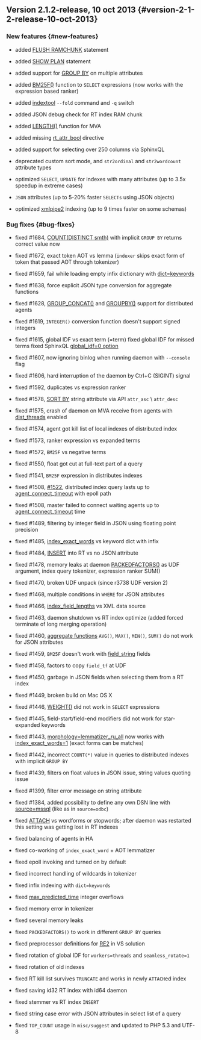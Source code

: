 ## Version 2.1.2-release, 10 oct 2013 {#version-2-1-2-release-10-oct-2013}

### New features {#new-features}

*   added [FLUSH RAMCHUNK](../flush_ramchunk_syntax.md) statement

*   added [SHOW PLAN](../show_plan_syntax.md) statement

*   added support for [GROUP BY](../select_syntax.md) on multiple attributes

*   added [BM25F()](../search_results_ranking/expression_based_ranker_sphrank_expr.md) function to `SELECT` expressions (now works with the expression based ranker)

*   added [indextool](../indextool_command_reference.md) `--fold` command and `-q` switch

*   added JSON debug check for RT index RAM chunk

*   added [LENGTH()](../5_searching/expressions,_functions,_and_operators/miscellaneous_functions.md#expr-func-length) function for MVA

*   added missing [rt_attr_bool](../index_configuration_options/rtattr_bool.md) directive

*   added support for selecting over 250 columns via SphinxQL

*   deprecated custom sort mode, and `str2ordinal` and `str2wordcount` attribute types

*   optimized `SELECT`, `UPDATE` for indexes with many attributes (up to 3.5x speedup in extreme cases)

*   `JSON` attributes (up to 5-20% faster `SELECTs` using JSON objects)

*   optimized [xmlpipe2](../xmlpipe2_data_source.md) indexing (up to 9 times faster on some schemas)

### Bug fixes {#bug-fixes}

*   fixed #1684, [COUNT(DISTINCT smth)](../select_syntax.md) with implicit `GROUP BY` returns correct value now

*   fixed #1672, exact token AOT vs lemma (`indexer` skips exact form of token that passed AOT through tokenizer)

*   fixed #1659, fail while loading empty infix dictionary with [dict=keywords](../index_configuration_options/dict.md)

*   fixed #1638, force explicit JSON type conversion for aggregate functions

*   fixed #1628, [GROUP_CONCAT()](../select_syntax.md) and [GROUPBY()](../select_syntax.md) support for distributed agents

*   fixed #1619, `INTEGER()` conversion function doesn&#039;t support signed integers

*   fixed #1615, global IDF vs exact term (=term) fixed global IDF for missed terms fixed SphinxQL [global_idf=0 option](../index_configuration_options/globalidf.md)

*   fixed #1607, now ignoring binlog when running daemon with `--console` flag

*   fixed #1606, hard interruption of the daemon by Ctrl+C (SIGINT) signal

*   fixed #1592, duplicates vs expression ranker

*   fixed #1578, [SORT BY](../sorting_modes.md) string attribute via API `attr_asc` \ `attr_desc`

*   fixed #1575, crash of daemon on MVA receive from agents with [dist_threads](../searchd_program_configuration_options/distthreads.md) enabled

*   fixed #1574, agent got kill list of local indexes of distributed index

*   fixed #1573, ranker expression vs expanded terms

*   fixed #1572, `BM25F` vs negative terms

*   fixed #1550, float got cut at full-text part of a query

*   fixed #1541, `BM25F` expression in distributes indexes

*   fixed #1508, [#1522](http://sphinxsearch.com/bugs/view.php?id=1522), distributed index query lasts up to [agent_connect_timeout](../searchd_program_configuration_options/agentconnect_timeout.md) with epoll path

*   fixed #1508, master failed to connect waiting agents up to [agent_connect_timeout](../searchd_program_configuration_options/agentconnect_timeout.md) time

*   fixed #1489, filtering by integer field in JSON using floating point precision

*   fixed #1485, [index_exact_words](../index_configuration_options/indexexact_words.md) vs keyword dict with infix

*   fixed #1484, [INSERT](../insert_and_replace_syntax.md) into RT vs no JSON attribute

*   fixed #1478, memory leaks at daemon [PACKEDFACTORS()](../expressions,_functions,_and_operators/miscellaneous_functions.md) as UDF argument, index query tokenizer, expression ranker SUM()

*   fixed #1470, broken UDF unpack (since r3738 UDF version 2)

*   fixed #1468, multiple conditions in `WHERE` for JSON attributes

*   fixed #1466, [index_field_lengths](../index_configuration_options/indexfield_lengths.md) vs XML data source

*   fixed #1463, daemon shutdown vs RT index optimize (added forced terminate of long merging operation)

*   fixed #1460, [aggregate functions](../select_syntax.md) `AVG()`, `MAX()`, `MIN()`, `SUM()` do not work for JSON attributes

*   fixed #1459, `BM25F` doesn&#039;t work with [field_string](../data_source_configuration_options/sqlfield_string.md) fields

*   fixed #1458, factors to copy `field_tf` at UDF

*   fixed #1450, garbage in JSON fields when selecting them from a RT index

*   fixed #1449, broken build on Mac OS X

*   fixed #1446, [WEIGHT()](../search_results_ranking/README.md) did not work in `SELECT` expressions

*   fixed #1445, field-start/field-end modifiers did not work for star-expanded keywords

*   fixed #1443, [morphology=lemmatizer_ru_all](../index_configuration_options/morphology.md) now works with [index_exact_words=1](../index_configuration_options/indexexact_words.md) (exact forms can be matches)

*   fixed #1442, incorrect `COUNT(*)` value in queries to distributed indexes with implicit `GROUP BY`

*   fixed #1439, filters on float values in JSON issue, string values quoting issue

*   fixed #1399, filter error message on string attribute

*   fixed #1384, added possibility to define any own DSN line with [source=mssql](../data_source_configuration_options/README.md) (like as in `source=odbc`)

*   fixed [ATTACH](../attach_index_syntax.md) vs wordforms or stopwords; after daemon was restarted this setting was getting lost in RT indexes

*   fixed balancing of agents in HA

*   fixed co-working of `index_exact_word` + AOT lemmatizer

*   fixed epoll invoking and turned on by default

*   fixed incorrect handling of wildcards in tokenizer

*   fixed infix indexing with `dict=keywords`

*   fixed [max_predicted_time](../select_syntax.md) integer overflows

*   fixed memory error in tokenizer

*   fixed several memory leaks

*   fixed `PACKEDFACTORS()` to work in different `GROUP BY` queries

*   fixed preprocessor definitions for [RE2](../index_configuration_options/regexpfilter.md) in VS solution

*   fixed rotation of global IDF for `workers=threads` and `seamless_rotate=1`

*   fixed rotation of old indexes

*   fixed RT kill list survives `TRUNCATE` and works in newly `ATTACH`ed index

*   fixed saving id32 RT index with id64 daemon

*   fixed stemmer vs RT index `INSERT`

*   fixed string case error with JSON attributes in select list of a query

*   fixed `TOP_COUNT` usage in `misc/suggest` and updated to PHP 5.3 and UTF-8